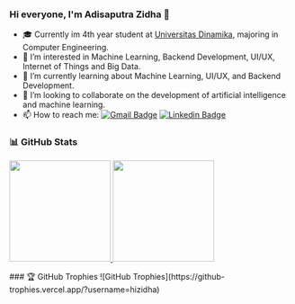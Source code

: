 ### Hi everyone, I'm Adisaputra Zidha 👋

- 🎓 Currently im 4th year student at [Universitas Dinamika](https://dinamika.ac.id), majoring in Computer Engineering.
- 👀 I’m interested in Machine Learning, Backend Development, UI/UX, Internet of Things and Big Data.
- 🌱 I’m currently learning about Machine Learning, UI/UX, and Backend Development.
- 👯 I’m looking to collaborate on the development of artificial intelligence and machine learning.
- 📫 How to reach me: 
  [![Gmail Badge](https://img.shields.io/badge/-Email-c14438?style=flat&logo=Gmail&logoColor=white&link=mailto:hi.zidha@gmail.com)](mailto:hi.zidha@gmail.com)
  [![Linkedin Badge](https://img.shields.io/badge/-LinkedIn-0072b1?style=flat&logo=Linkedin&logoColor=white&link=https://www.linkedin.com/in/adisaputrazidha/)](https://www.linkedin.com/in/adisaputrazidha/)

### 📊 GitHub Stats
<p align="left">
<a href="https://github.com/hizidha">
  <img height="180em" src="https://github-readme-stats-eight-theta.vercel.app/api/top-langs/?username=hizidha&layout=compact&langs_count=8&theme=algolia"/>
  <img height="180em" src="https://github-readme-stats-eight-theta.vercel.app/api?username=hizidha&show_icons=true&theme=algolia&include_all_commits=true&count_private=true"/>
</a>
</p>
### 🏆 GitHub Trophies
![GitHub Trophies](https://github-trophies.vercel.app/?username=hizidha)


